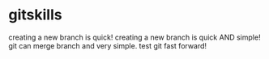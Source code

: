 # gitskills
creating a new branch is quick!
creating a new branch is quick AND simple!
git can merge branch and very simple.
test git fast forward!
